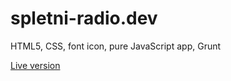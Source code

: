 # spletni-radio.dev

HTML5, CSS, font icon, pure JavaScript app, Grunt

<a href="http://radio.primaprodukcija.si" target="_blank">Live version</a>
